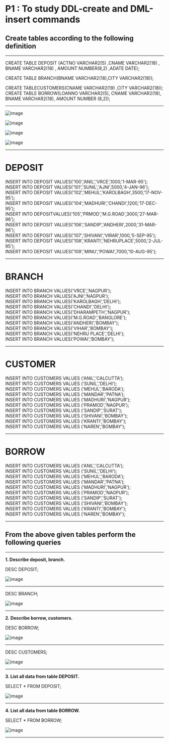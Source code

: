 # P1 : To study DDL-create and DML-insert commands

## Create tables according to the following definition

<hr>

CREATE TABLE DEPOSIT (ACTNO VARCHAR2(5) ,CNAME VARCHAR2(18) ,
BNAME VARCHAR2(18) , AMOUNT NUMBER(8,2) ,ADATE DATE);

CREATE TABLE BRANCH(BNAME VARCHAR2(18),CITY VARCHAR2(18));

CREATE TABLECUSTOMERS(CNAME VARCHAR2(19) ,CITY VARCHAR2(18));
CREATE TABLE BORROW(LOANNO VARCHAR2(5), CNAME VARCHAR2(18),
BNAME VARCHAR2(18), AMOUNT NUMBER (8,2));
<hr>

![image](https://user-images.githubusercontent.com/81670997/174234967-bd8bcd51-382c-4d59-9310-e8ef71eabc08.png)

![image](https://user-images.githubusercontent.com/81670997/174235053-55b44a04-c007-4fb1-ab82-c3399defa89e.png)

![image](https://user-images.githubusercontent.com/81670997/174235142-7e308569-26e4-495b-b878-23ae24eefaf3.png)

![image](https://user-images.githubusercontent.com/81670997/174235270-c29f4870-a5f8-4938-aa63-32f37c36fde0.png)

<hr>

# DEPOSIT

INSERT INTO DEPOSIT VALUES('100',’ANIL’,'VRCE',1000,'1-MAR-95');<br>
INSERT INTO DEPOSIT VALUES('101','SUNIL','AJNI',5000,'4-JAN-96');<br>
INSERT INTO DEPOSIT VALUES('102','MEHUL','KAROLBAGH',3500,'17-NOV-95');<br>
INSERT INTO DEPOSIT VALUES('104','MADHURI','CHANDI',1200,'17-DEC-95');<br>
INSERT INTO DEPOSITVALUES('105','PRMOD','M.G.ROAD',3000,'27-MAR-96');<br>
INSERT INTO DEPOSIT VALUES('106','SANDIP','ANDHERI',2000,'31-MAR-96');<br>
INSERT INTO DEPOSIT VALUES('107','SHIVANI','VIRAR',1000,'5-SEP-95');<br>
INSERT INTO DEPOSIT VALUES('108','KRANTI','NEHRUPLACE',5000,'2-JUL-95');<br>
INSERT INTO DEPOSIT VALUES('109','MINU','POWAI',7000,'10-AUG-95');<br>

<hr>

# BRANCH

INSERT INTO BRANCH VALUES('VRCE','NAGPUR');<br>
INSERT INTO BRANCH VALUES('AJNI','NAGPUR');<br>
INSERT INTO BRANCH VALUES('KAROLBAGH','DELHI');<br>
INSERT INTO BRANCH VALUES('CHANDI','DELHI');<br>
INSERT INTO BRANCH VALUES('DHARAMPETH','NAGPUR');<br>
INSERT INTO BRANCH VALUES('M.G.ROAD','BANGLORE');<br>
INSERT INTO BRANCH VALUES('ANDHERI','BOMBAY');<br>
INSERT INTO BRANCH VALUES('VIHAR','BOMBAY');<br>
INSERT INTO BRANCH VALUES('NEHRU PLACE','DELHI');<br>
INSERT INTO BRANCH VALUES('POWAI','BOMBAY');<br>

<hr>

# CUSTOMER

INSERT INTO CUSTOMERS VALUES ('ANIL','CALCUTTA');<br>
INSERT INTO CUSTOMERS VALUES ('SUNIL','DELHI');<br>
INSERT INTO CUSTOMERS VALUES ('MEHUL','BARODA');<br>
INSERT INTO CUSTOMERS VALUES ('MANDAR','PATNA');<br>
INSERT INTO CUSTOMERS VALUES ('MADHURI','NAGPUR');<br>
INSERT INTO CUSTOMERS VALUES ('PRAMOD','NAGPUR');<br>
INSERT INTO CUSTOMERS VALUES ('SANDIP','SURAT');<br>
INSERT INTO CUSTOMERS VALUES ('SHIVANI','BOMBAY');<br>
INSERT INTO CUSTOMERS VALUES ('KRANTI','BOMBAY');<br>
INSERT INTO CUSTOMERS VALUES ('NAREN','BOMBAY');<br>

<hr>

# BORROW

INSERT INTO CUSTOMERS VALUES ('ANIL','CALCUTTA');<br>
INSERT INTO CUSTOMERS VALUES ('SUNIL','DELHI');<br>
INSERT INTO CUSTOMERS VALUES ('MEHUL','BARODA');<br>
INSERT INTO CUSTOMERS VALUES ('MANDAR','PATNA');<br>
INSERT INTO CUSTOMERS VALUES ('MADHURI','NAGPUR');<br>
INSERT INTO CUSTOMERS VALUES ('PRAMOD','NAGPUR');<br>
INSERT INTO CUSTOMERS VALUES ('SANDIP','SURAT');<br>
INSERT INTO CUSTOMERS VALUES ('SHIVANI','BOMBAY');<br>
INSERT INTO CUSTOMERS VALUES ('KRANTI','BOMBAY');<br>
INSERT INTO CUSTOMERS VALUES ('NAREN','BOMBAY');<br>

<hr>

## From the above given tables perform the following queries

<hr>

<b>1. Describe deposit, branch.</b>

DESC DEPOSIT;

![image](https://user-images.githubusercontent.com/81670997/174236105-5b417e69-81d7-4651-a559-0971b462095e.png)

<hr>

DESC BRANCH;

![image](https://user-images.githubusercontent.com/81670997/174236220-610b897a-9b65-4fc5-98f6-3ffc2f48f6d6.png)
<hr>

<b>2. Describe borrow, customers.</b>

DESC BORROW;

![image](https://user-images.githubusercontent.com/81670997/174236610-eaa73270-4d89-4190-bcb0-d3e3b0e8ac52.png)

<hr>

DESC CUSTOMERS;

![image](https://user-images.githubusercontent.com/81670997/174236772-f4036306-c6e7-4ccc-a521-2635273116e1.png)

<hr>

<b>3. List all data from table DEPOSIT.</b>

SELECT * FROM DEPOSIT;

![image](https://user-images.githubusercontent.com/81670997/174239687-e55b55c0-0fe5-49d5-a482-1f59b5b62739.png)

<hr>

<b>4. List all data from table BORROW.</b>

SELECT * FROM BORROW;

![image](https://user-images.githubusercontent.com/81670997/174239915-ee937390-8659-4865-8e7c-b0c869c7d8d5.png)

<hr>
